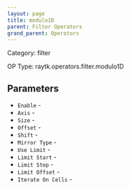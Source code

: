 ```yaml
---
layout: page
title: modulo1D
parent: Filter Operators
grand_parent: Operators
---
```


Category: filter

OP Type: raytk.operators.filter.modulo1D

## Parameters

* `Enable` - 
* `Axis` - 
* `Size` - 
* `Offset` - 
* `Shift` - 
* `Mirror Type` - 
* `Use Limit` - 
* `Limit Start` - 
* `Limit Stop` - 
* `Limit Offset` - 
* `Iterate On Cells` -
